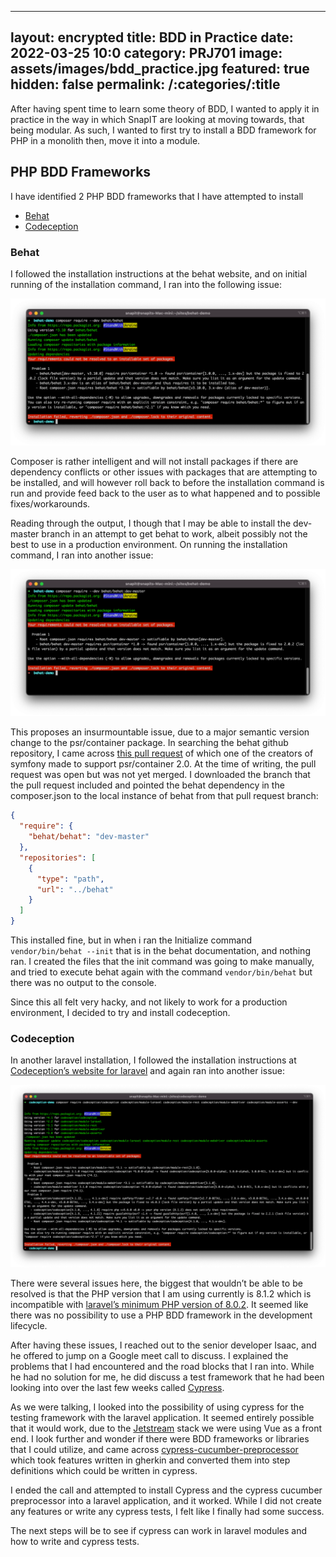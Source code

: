 [//]: # "@formatter:off"
---
layout: encrypted
title: BDD in Practice
date: 2022-03-25 10:0
category: PRJ701
image: assets/images/bdd_practice.jpg
featured: true
hidden: false
permalink: /:categories/:title
---
[//]: # "@formatter:on"

After having spent time to learn some theory of BDD, I wanted to apply it in practice in the way in which SnapIT are
looking at moving towards, that being modular. As such, I wanted to first try to install a BDD framework for PHP in a
monolith then, move it into a module.

## PHP BDD Frameworks

I have identified 2 PHP BDD frameworks that I have attempted to install

* [Behat](https://behat.org/)
* [Codeception](https://codeception.com/)

### Behat

I followed the installation instructions at the behat website, and on initial running of the installation command, I ran
into the following issue:

![behat issue 1](/assets/images/behat_install_issue_1.png)

Composer is rather intelligent and will not install packages if there are dependency conflicts or other issues with
packages that are attempting to be installed, and will however roll back to before the installation command is run and
provide feed back to the user as to what happened and to possible fixes/workarounds.

Reading through the output, I though that I may be able to install the dev-master branch in an attempt to get behat to
work, albeit possibly not the best to use in a production environment. On running the installation command, I ran into
another issue:

![img.png](/assets/images/behat_install_issue_2.png)

This proposes an insurmountable issue, due to a major semantic version change to the psr/container package. In searching
the behat github repository, I came across [this pull request](https://github.com/Behat/Behat/pull/1380) of which one of
the creators of symfony made to support psr/container 2.0. At the time of writing, the pull request was open but was not
yet merged. I downloaded the branch that the pull request included and pointed the behat dependency in the composer.json
to the local instance of behat from that pull request branch:

```json
{
  "require": {
    "behat/behat": "dev-master"
  },
  "repositories": [
    {
      "type": "path",
      "url": "../behat"
    }
  ]
}
```

This installed fine, but in when i ran the Initialize command ```vendor/bin/behat --init``` that is in the behat
documentation, and nothing ran. I created the files that the init command was going to make manually, and tried to
execute behat again with the command ```vendor/bin/behat``` but there was no output to the console.

Since this all felt very hacky, and not likely to work for a production environment, I decided to try and install
codeception.

### Codeception

In another laravel installation, I followed the installation instructions
at [Codeception’s website for laravel](https://codeception.com/for/laravel) and again ran into another issue:

![img.png](/assets/images/codeception_issue_1.png)

There were several issues here, the biggest that wouldn’t be able to be resolved is that the PHP version that I am using
currently is 8.1.2 which is incompatible
with [laravel’s minimum PHP version of 8.0.2](https://packagist.org/packages/laravel/laravel). It seemed like there was
no possibility to use a PHP BDD framework in the development lifecycle.

After having these issues, I reached out to the senior developer Isaac, and he offered to jump on a Google meet call to
discuss. I explained the problems that I had encountered and the road blocks that I ran into. While he had no solution
for me, he did discuss a test framework that he had been looking into over the last few weeks
called [Cypress](https://www.cypress.io/).

As we were talking, I looked into the possibility of using cypress for the testing framework with the laravel
application. It seemed entirely possible that it would work, due to
the [Jetstream](https://jetstream.laravel.com/2.x/introduction.html#inertia-vue) stack we were using Vue as a front end.
I look further and wonder if there were BDD frameworks or libraries that I could utilize, and came
across [cypress-cucumber-preprocessor](https://github.com/TheBrainFamily/cypress-cucumber-preprocessor) which took
features written in gherkin and converted them into step definitions which could be written in cypress.

I ended the call and attempted to install Cypress and the cypress cucumber preprocessor into a laravel application, and
it worked. While I did not create any features or write any cypress tests, I felt like I finally had some success.

The next steps will be to see if cypress can work in laravel modules and how to write and cypress tests.